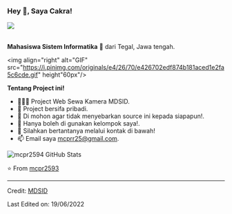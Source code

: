 <!-- <h3 title="hehehe"> Hi there! 👋</h3> -->

<!--
**ZamranxD/ZamranxD** is a ✨ _special_ ✨ repository because its `README.md` (this file) appears on your GitHub profile.

Here are some ideas to get you started:

- 🔭 I’m currently working on ...
- 🌱 I’m currently learning ...
- 👯 I’m looking to collaborate on ...
- 🤔 I’m looking for help with ...
- 💬 Ask me about ...
- 📫 How to reach me: ...
- 😄 Pronouns: ...
- ⚡ Fun fact: ...
-->
<h3 title="hehehe"> Hey 👋, Saya Cakra!</h3>

<img src="https://komarev.com/ghpvc/?username=mcpr2593D&color=blue" align="left">

<br />
<br />

**Mahasiswa Sistem Informatika** 🚀 dari Tegal, Jawa tengah.

 <!-- Currently, I'm a Community Team Member 🙍🏽‍♂️ [@CallmeMehdi](https://github.com/CallmeMehdi), Kaggler 👨🏽‍💻 [@Kaggle](https://www.kaggle.com/mehdimabrouki), and an Artificial Intelligence intern 👨🏽‍💼.  -->

  <img align="right" alt="GIF" src="https://i.pinimg.com/originals/e4/26/70/e426702edf874b181aced1e2fa5c6cde.gif" height"60px"/>
  

**Tentang Project ini!**

- 👨🏽‍💻 Project Web Sewa Kamera MDSID.
- 🌱 Project bersifa pribadi.
- 🤔 Di mohon agar tidak menyebarkan source ini kepada siapapun!.
- 💼 Hanya boleh di gunakan kelompok saya!.
- 💬 Silahkan bertantanya melalui kontak di bawah!
- 📫 Email saya [mcprr25@gmail.com](mailto:mcprr25@gmail.com).

<img src="https://github-readme-stats.vercel.app/api?username=mcpr2593&show_icons=true&hide_border=true&count_private=true&theme=shades-of-purple&icon_color=fad000" alt="mcpr2594 GitHub Stats">

⭐️ From [mcpr2593](https://github.com/mcpr2593)

---

Credit: [MDSID](https://github.com/mcpr2593)

Last Edited on: 19/06/2022
